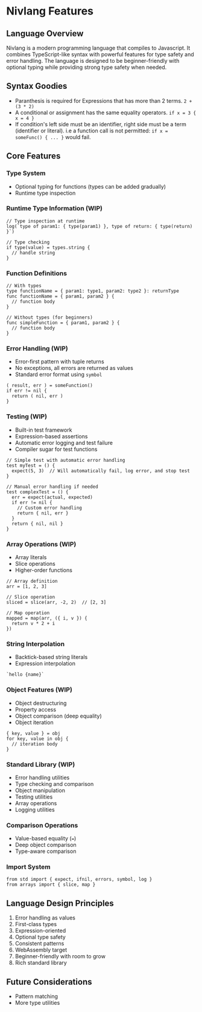 # Nivlang Features

## Language Overview
Nivlang is a modern programming language that compiles to Javascript. It combines TypeScript-like syntax with powerful features for type safety and error handling. The language is designed to be beginner-friendly with optional typing while providing strong type safety when needed.

## Syntax Goodies

- Paranthesis is required for Expressions that has more than 2 terms. `2 + (3 * 2)`
- A conditional or assignment has the same equality operators. `if x = 3 { x = 4 }`
- If condition's left side must be an identifier, right side must be a term (identifier or literal). i.e a function call is not permitted: `if x = someFunc() { ... }` would fail.

## Core Features

### Type System
- Optional typing for functions (types can be added gradually)
- Runtime type inspection

### Runtime Type Information (WIP)
```nl
// Type inspection at runtime
log(`type of param1: { type(param1) }, type of return: { type(return) }`)

// Type checking
if type(value) = types.string {
  // handle string
}
```

### Function Definitions
```nl
// With types
type functionName = { param1: type1, param2: type2 }: returnType
func functionName = { param1, param2 } {
  // function body
}

// Without types (for beginners)
func simpleFunction = { param1, param2 } {
  // function body
}
```

### Error Handling (WIP)
- Error-first pattern with tuple returns
- No exceptions, all errors are returned as values
- Standard error format using `symbol`
```nl
( result, err ) = someFunction()
if err != nil {
  return ( nil, err )
}
```

### Testing (WIP)
- Built-in test framework
- Expression-based assertions
- Automatic error logging and test failure
- Compiler sugar for test functions
```nl
// Simple test with automatic error handling
test myTest = () {
  expect(5, 3)  // Will automatically fail, log error, and stop test
}

// Manual error handling if needed
test complexTest = () {
  err = expect(actual, expected)
  if err != nil {
    // Custom error handling
    return { nil, err }
  }
  return { nil, nil }
}
```

### Array Operations (WIP)
- Array literals
- Slice operations
- Higher-order functions
```nl
// Array definition
arr = [1, 2, 3]

// Slice operation
sliced = slice(arr, -2, 2)  // [2, 3]

// Map operation
mapped = map(arr, ({ i, v }) {
  return v * 2 + i
})
```

### String Interpolation
- Backtick-based string literals
- Expression interpolation
```nl
`hello {name}`
```

### Object Features (WIP)
- Object destructuring
- Property access
- Object comparison (deep equality)
- Object iteration
```nl
{ key, value } = obj
for key, value in obj {
  // iteration body
}
```

### Standard Library (WIP)
- Error handling utilities
- Type checking and comparison
- Object manipulation
- Testing utilities
- Array operations
- Logging utilities

### Comparison Operations
- Value-based equality (`=`)
- Deep object comparison
- Type-aware comparison

### Import System
```nl
from std import { expect, ifnil, errors, symbol, log }
from arrays import { slice, map }
```

## Language Design Principles
1. Error handling as values
2. First-class types
3. Expression-oriented
4. Optional type safety
5. Consistent patterns
6. WebAssembly target
7. Beginner-friendly with room to grow
8. Rich standard library

## Future Considerations
- Pattern matching
- More type utilities
